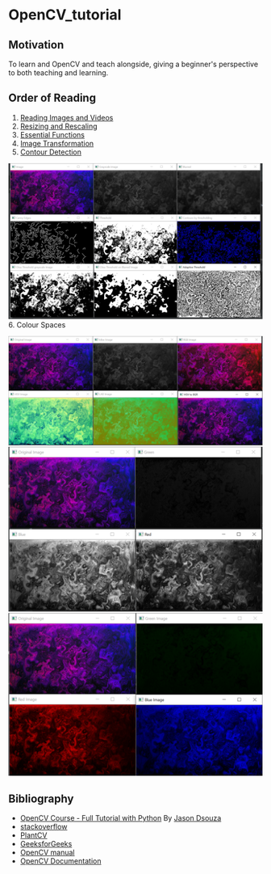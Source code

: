 # OpenCV_tutorial

## Motivation
To learn and OpenCV and teach alongside, giving a beginner's perspective to both teaching and learning. 

## Order of Reading
1. [Reading Images and Videos](https://github.com/saatweek/OpenCV_tutorial/blob/main/Reading%20images%20and%20videos.py)
2. [Resizing and Rescaling](https://github.com/saatweek/OpenCV_tutorial/blob/main/Resizing%20and%20Rescaling.py)
3. [Essential Functions](https://github.com/saatweek/OpenCV_tutorial/blob/main/basic%20functions.py)
4. [Image Transformation](https://github.com/saatweek/OpenCV_tutorial/blob/main/Image%20Transformation.py)
5. [Contour Detection](https://github.com/saatweek/OpenCV_tutorial/blob/main/Contour%20Detection.py)

![edges](https://github.com/saatweek/OpenCV_tutorial/blob/main/edges.png)
6. Colour Spaces

![Image Conversation](https://github.com/saatweek/OpenCV_tutorial/blob/main/Image%20Conversions.png)
![BGR Intensities](https://github.com/saatweek/OpenCV_tutorial/blob/main/bgr%20intensities.png)
![BGR Images](https://github.com/saatweek/OpenCV_tutorial/blob/main/bgr%20components.png)

## Bibliography
- [OpenCV Course - Full Tutorial with Python](https://youtu.be/oXlwWbU8l2o) By [Jason Dsouza](https://www.youtube.com/jasmcaus)
- [stackoverflow](https://stackoverflow.com/)
- [PlantCV](plantcv.readthedocs.io)
- [GeeksforGeeks](www.geeksforgeeks.org)
- [OpenCV manual](http://man.hubwiz.com/manual/OpenCV)
- [OpenCV Documentation](docs.opencv.org)
